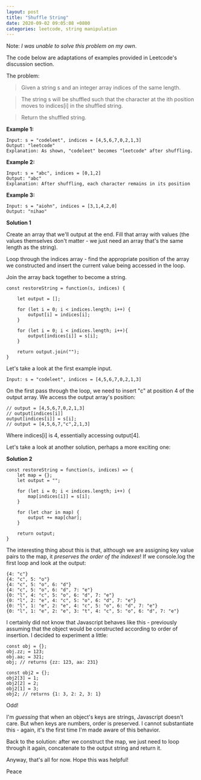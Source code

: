```yaml
---
layout: post
title: "Shuffle String"
date: 2020-09-02 09:05:08 +0800
categories: leetcode, string manipulation
---
```


Note: _I was unable to solve this problem on my own_.

The code below are adaptations of examples provided in Leetcode's discussion section.

The problem:

> Given a string s and an integer array indices of the same length.

> The string s will be shuffled such that the character at the ith position moves to indices[i] in the shuffled string.

> Return the shuffled string.

**Example 1:**

    Input: s = "codeleet", indices = [4,5,6,7,0,2,1,3]
    Output: "leetcode"
    Explanation: As shown, "codeleet" becomes "leetcode" after shuffling.

**Example 2:**

    Input: s = "abc", indices = [0,1,2]
    Output: "abc"
    Explanation: After shuffling, each character remains in its position

**Example 3:**

    Input: s = "aiohn", indices = [3,1,4,2,0]
    Output: "nihao"

**Solution 1**

Create an array that we'll output at the end. Fill that array with values (the values themselves don't matter - we just need an array that's the same length as the string).

Loop through the indices array - find the appropriate position of the array we constructed and insert the current value being accessed in the loop.

Join the array back together to become a string.

    const restoreString = function(s, indices) {

        let output = [];

        for (let i = 0; i < indices.length; i++) {
            output[i] = indices[i];
        }

        for (let i = 0; i < indices.length; i++){
            output[indices[i]] = s[i];
        }

        return output.join("");
    }

Let's take a look at the first example input.

    Input: s = "codeleet", indices = [4,5,6,7,0,2,1,3]

On the first pass through the loop, we need to insert "c" at position 4 of the output array. We access the output array's position:

    // output = [4,5,6,7,0,2,1,3]
    // output[indices[i]]
    output[indices[i]] = s[i];
    // output = [4,5,6,7,"c",2,1,3]

Where indices[i] is 4, essentially accessing output[4].

Let's take a look at another solution, perhaps a more exciting one:

**Solution 2**

    const restoreString = function(s, indices) => {
        let map = {};
        let output = "";

        for (let i = 0; i < indices.length; i++) {
            map[indices[i]] = s[i];
        }

        for (let char in map) {
            output += map[char];
        }

        return output;
    }

The interesting thing about this is that, although we are assigning key value pairs to the map, it _preserves the order of the indexes_! If we console.log the first loop and look at the output:

    {4: "c"}
    {4: "c", 5: "o"}
    {4: "c", 5: "o", 6: "d"}
    {4: "c", 5: "o", 6: "d", 7: "e"}
    {0: "l", 4: "c", 5: "o", 6: "d", 7: "e"}
    {0: "l", 2: "e", 4: "c", 5: "o", 6: "d", 7: "e"}
    {0: "l", 1: "e", 2: "e", 4: "c", 5: "o", 6: "d", 7: "e"}
    {0: "l", 1: "e", 2: "e", 3: "t", 4: "c", 5: "o", 6: "d", 7: "e"}

I certainly did not know that Javascript behaves like this - previously assuming that the object would be constructed according to order of insertion. I decided to experiment a little:

    const obj = {};
    obj.zz; = 123;
    obj.aa; = 321;
    obj; // returns {zz: 123, aa: 231}

    const obj2 = {};
    obj2[3] = 1;
    obj2[2] = 2;
    obj2[1] = 3;
    obj2; // returns {1: 3, 2: 2, 3: 1}

Odd!

I'm _guessing_ that when an object's keys are strings, Javascript doesn't care. But when keys are numbers, order is preserved. I cannot substantiate this - again, it's the first time I'm made aware of this behavior.

Back to the solution: after we construct the map, we just need to loop through it again, concatenate to the output string and return it.

Anyway, that's all for now. Hope this was helpful!

Peace
